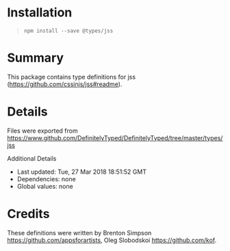 # Installation
> `npm install --save @types/jss`

# Summary
This package contains type definitions for jss (https://github.com/cssinjs/jss#readme).

# Details
Files were exported from https://www.github.com/DefinitelyTyped/DefinitelyTyped/tree/master/types/jss

Additional Details
 * Last updated: Tue, 27 Mar 2018 18:51:52 GMT
 * Dependencies: none
 * Global values: none

# Credits
These definitions were written by Brenton Simpson <https://github.com/appsforartists>, Oleg Slobodskoi <https://github.com/kof>.
